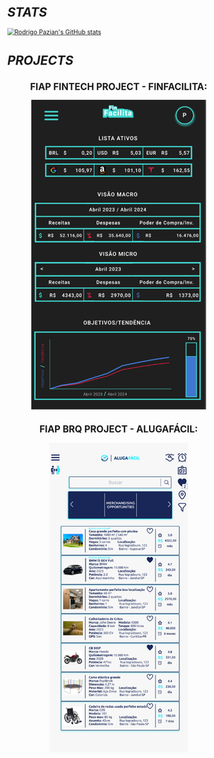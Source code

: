 # _STATS_
[![Rodrigo Pazian's GitHub stats](https://github-readme-stats.vercel.app/api?username=rodrigopazian&theme=cobalt&show_icons=true)](https://github.com/rodrigopazian/github-readme-stats)

# _PROJECTS_

<h2 align="center">FIAP FINTECH PROJECT - FINFACILITA:</h2>

<p align="center"><a href="https://github.com/rodrigopazian/Projeto-FIAP-Fintech-99583"><img src="images/Finfacilita.png" height="700px"></a></p>



<h2 align="center">FIAP BRQ PROJECT - ALUGAFÁCIL:</h2>


<p align="center"><a href="https://github.com/rodrigopazian/Challenge-BRQ-FIAP-AlugaFacil"><img src="images/Alugafacil.png" height="700px"></a></p>




